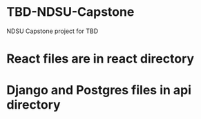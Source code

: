 # TBD-NDSU-Capstone
NDSU Capstone project for TBD


# React files are in react directory
# Django and Postgres files in api directory
